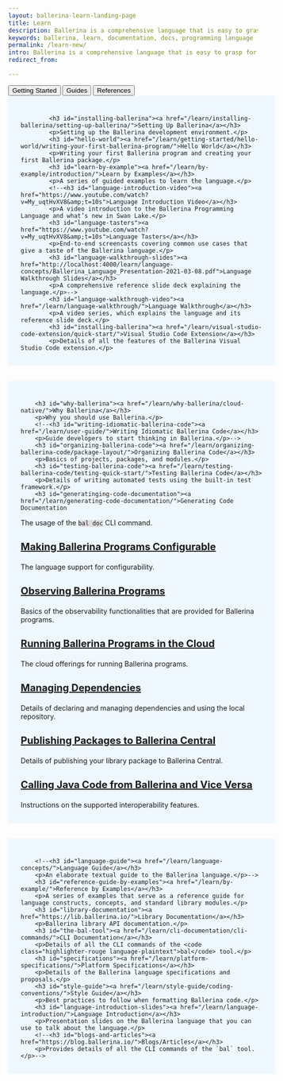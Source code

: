 ```yaml
---
layout: ballerina-learn-landing-page
title: Learn
description: Ballerina is a comprehensive language that is easy to grasp for anyone with prior programming experience. Start learning with the material below.
keywords: ballerina, learn, documentation, docs, programming language
permalink: /learn-new/
intro: Ballerina is a comprehensive language that is easy to grasp for anyone with prior programming experience. Let's start learning Ballerina.
redirect_from:

---
```

<!-- Tabs-->
<div class="tab">
  <button class="tablinks active" onclick="openCity(event, 'Getting_Started')">Getting Started</button>
  <button class="tablinks" onclick="openCity(event, 'Guides')">Guides</button>
  <button class="tablinks" onclick="openCity(event, 'Ref')">References</button>
</div>

<!-- Tab content -->
<div id="Getting_Started" class="tabcontent " style="display:block;">
  
<div class="container">
<div class="row balraw" style="background-color:aliceblue;padding: 25px 25px 15px 25px; margin-bottom:30px; width:97.04%">


			<h3 id="installing-ballerina"><a href="/learn/installing-ballerina/setting-up-ballerina/">Setting Up Ballerina</a></h3>
			<p>Setting up the Ballerina development environment.</p>
			<h3 id="hello-world"><a href="/learn/getting-started/hello-world/writing-your-first-ballerina-program/">Hello World</a></h3>
			<p>Writing your first Ballerina program and creating your first Ballerina package.</p>
			<h3 id="learn-by-example"><a href="/learn/by-example/introduction/">Learn by Examples</a></h3>
			<p>A series of guided examples to learn the language.</p>
			<!--<h3 id="language-introduction-video"><a href="https://www.youtube.com/watch?v=My_uqtHvXV8&amp;t=10s">Language Introduction Video</a></h3>
			<p>A video introduction to the Ballerina Programming Language and what’s new in Swan Lake.</p>
			<h3 id="language-tasters"><a href="https://www.youtube.com/watch?v=My_uqtHvXV8&amp;t=10s">Language Tasters</a></h3>
			<p>End-to-end screencasts covering common use cases that give a taste of the Ballerina language.</p>
			<h3 id="language-walkthrough-slides"><a href="http://localhost:4000/learn/language-concepts/Ballerina_Language_Presentation-2021-03-08.pdf">Language Walkthrough Slides</a></h3>
			<p>A comprehensive reference slide deck explaining the language.</p>-->
			<h3 id="language-walkthrough-video"><a href="/learn/language-walkthrough/">Language Walkthrough</a></h3>
			<p>A video series, which explains the language and its reference slide deck.</p>
			<h3 id="installing-ballerina"><a href="/learn/visual-studio-code-extension/quick-start/">Visual Studio Code Extension</a></h3>
			<p>Details of all the features of the Ballerina Visual Studio Code extension.</p>

</div>

</div>
</div>

<div id="Guides" class="tabcontent">
 <div class="container">
<div class="row balraw" style="background-color:aliceblue;padding: 25px 25px 15px 25px;margin-bottom:30px;width:97.04%">

		<h3 id="why-ballerina"><a href="/learn/why-ballerina/cloud-native/">Why Ballerina</a></h3>
		<p>Why you should use Ballerina.</p>
		<!--<h3 id="writing-idiomatic-ballerina-code"><a href="/learn/user-guide/">Writing Idiomatic Ballerina Code</a></h3>
		<p>Guide developers to start thinking in Ballerina.</p>-->
		<h3 id="organizing-ballerina-code"><a href="/learn/organizing-ballerina-code/package-layout/">Organizing Ballerina Code</a></h3>
		<p>Basics of projects, packages, and modules.</p>
		<h3 id="testing-ballerina-code"><a href="/learn/testing-ballerina-code/testing-quick-start/">Testing Ballerina Code</a></h3>
		<p>Details of writing automated tests using the built-in test framework.</p>
		<h3 id="generatinging-code-documentation"><a href="/learn/generating-code-documentation/">Generating Code Documentation
</a></h3>
		<p>The usage of the <code class="highlighter-rouge language-plaintext">bal doc</code> CLI command.</p>
		<h3 id="making-ballerina-programs-configurable"><a href="/learn/making-ballerina-programs-configurable/defining-configurable-variables/">Making Ballerina Programs Configurable</a></h3>
		<p>The language support for configurability.</p>
		<h3 id="observing-ballerina-programs"><a href="/learn/observing-ballerina-programs/observing-your-application-with-prometheus-grafana-and-jaeger/">Observing Ballerina Programs
</a></h3>
		<p>Basics of the observability functionalities that are provided for Ballerina programs.</p>
		<h3 id="running-ballerina-programs-in-the-cloud"><a href="/learn/running-ballerina-programs-in-the-cloud/code-to-cloud/">Running Ballerina Programs in the Cloud
</a></h3>
		<p>The cloud offerings for running Ballerina programs.</p>
		<h3 id="managing-dependencies"><a href="/learn/managing-dependencies/">Managing Dependencies </a></h3>
		<p>Details of declaring and managing dependencies and using the local repository.</p>
		<h3 id="publishing-packages-to-ballerina-central"><a href="/learn/publishing-packages-to-ballerina-central/">Publishing Packages to Ballerina Central</a></h3>
		<p>Details of publishing your library package to Ballerina Central.</p>
		<h3 id="calling-java-code-from-ballerina-and-vice-versa"><a href="/learn/calling-java-code-from-ballerina-and-vice-versa/">Calling Java Code from Ballerina and Vice Versa</a></h3>
		<p>Instructions on the supported interoperability features.</p>

</div>
</div>
</div>

<div id="Ref" class="tabcontent">
 <div class="container">
<div class="row balraw" style="background-color:aliceblue;padding: 25px 25px 15px 25px;margin-bottom:30px;width:97.04%">

		<!--<h3 id="language-guide"><a href="/learn/language-concepts/">Language Guide</a></h3>
		<p>An elaborate textual guide to the Ballerina language.</p>-->
		<h3 id="reference-guide-by-examples"><a href="/learn/by-example/">Reference by Examples</a></h3>
		<p>A series of examples that serve as a reference guide for language constructs, concepts, and standard library modules.</p>
		<h3 id="library-documentation"><a href="https://lib.ballerina.io/">Library Documentation</a></h3>
		<p>Ballerina library API documentation.</p>
		<h3 id="the-bal-tool"><a href="/learn/cli-documentation/cli-commands/">CLI Documentation</a></h3>
		<p>Details of all the CLI commands of the <code class="highlighter-rouge language-plaintext">bal</code> tool.</p>
		<h3 id="specifications"><a href="/learn/platform-specifications/">Platform Specifications</a></h3>
		<p>Details of the Ballerina language specifications and proposals.</p>
        <h3 id="style-guide"><a href="/learn/style-guide/coding-conventions/">Style Guide</a></h3>
		<p>Best practices to follow when formatting Ballerina code.</p>
		<h3 id="language-introduction-slides"><a href="/learn/language-introduction/">Language Introduction</a></h3>
		<p>Presentation slides on the Ballerina language that you can use to talk about the language.</p>
        <!--<h3 id="blogs-and-articles"><a href="https://blog.ballerina.io/">Blogs/Articles</a></h3>
		<p>Provides details of all the CLI commands of the `bal` tool.</p>-->

</div>

</div>
</div>
<!-- Style -->
<style>
	:not(pre) > code[class*="language-"], pre[class*="language-"]{
		    background: #e0dede !important;
	}
.cBallerina-io-Gray-row.cLandingPageintro{ 
	padding-bottom:0;
}

.cBallerina-io-Home-Middle-col{
	padding-left:15px !important;
} 
.column-gray-box{ 
    padding: 40px 25px 15px 25px;
    background-color:aliceblue;
	height:	100%;
}
.row h2{ 
  display:block;
  margin-top:0;
}
.row h3{ 
  font-size:20px;
}
.column-gray-box-row{
	display: -webkit-box;
    display: -ms-flexbox;
    display: flex;
    -ms-flex-wrap: wrap;
    flex-wrap: wrap;
    margin-right: -15px;
    margin-left: -15px;
    margin-top: -15px;
}
.column-gray-box-grid{
    -webkit-box-flex: 0;
    -ms-flex: 0 0 100;
    flex: 0 0 100;
    max-width: 100;
	padding-left:15px;
	padding-right:15px;
	padding-top:15px;

}
@media only screen and (min-width: 992px) { 
	.column-gray-box-grid{
		-webkit-box-flex: 0;
		-ms-flex: 0 0 33.333333%;
		flex: 0 0 33.333333%;
		max-width: 33.333333%; 
	}
}
@media screen and (max-width: 600px) {
  .tab {
    display: flex;
  overflow-y: auto;
  }
  .balraw{
	  width:98.4% !important;
  }
  .tab button{
	  font-size:19px
  }
}
 /* Style the tab */
.tab {
  overflow: hidden;

  font-size:28px;
  font-weight:600;
  color:#464646;
}

/* Style the buttons that are used to open the tab content */
.tab button {
  background-color: inherit;
  display: inline-block;
  /* float: left; */
  border: none;
  outline: none;
  cursor: pointer;
  padding: 16px 0px;
  margin-right:0px;
  transition: 0.3s;
  text-align: center;
  width:32.8%;
  /* border-top: #efefef 1px solid; */
  /* border-right: #efefef 1px solid; */
  /* border-left: #efefef 1px solid; */
  /* margin:0px auto; */
  
  
}

/* Change background color of buttons on hover */
.tab button:hover {
  background-color: aliceblue;
  text-decoration:underline solid 2px;
 
  
}

/* Create an active/current tablink class */
.tab button.active {
  background-color: aliceblue;
  color:#20b6b0 ;

 
}

/* Style the tab content */
.tabcontent {
  display: none;
  border-top: none;
} 
</style>
<!-- Script -->
<script>
    function openCity(evt, cityName) {
  // Declare all variables
  var i, tabcontent, tablinks;

  // Get all elements with class="tabcontent" and hide them
  tabcontent = document.getElementsByClassName("tabcontent");
  for (i = 0; i < tabcontent.length; i++) {
    tabcontent[i].style.display = "none";
  }

  // Get all elements with class="tablinks" and remove the class "active"
  tablinks = document.getElementsByClassName("tablinks");
  for (i = 0; i < tablinks.length; i++) {
    tablinks[i].className = tablinks[i].className.replace(" active", "");
  }

  // Show the current tab, and add an "active" class to the button that opened the tab
  document.getElementById(cityName).style.display = "block";
  evt.currentTarget.className += " active";
} 
</script>